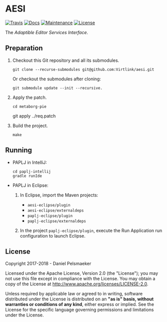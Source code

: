 # AESI

[![Travis](https://travis-ci.org/Virtlink/aesi.svg?branch=master)][1]
[![Docs](https://img.shields.io/badge/docs-latest-brightgreen.svg)][2]
[![Maintenance](https://img.shields.io/maintenance/yes/2018.svg)][3]
[![License](https://img.shields.io/github/license/Virtlink/aesi.svg)][4]

The _Adaptible Editor Services Interface_.


## Preparation
1.  Checkout this Git repository and all its submodules.

        git clone --recurse-submodules git@github.com:Virtlink/aesi.git

    Or checkout the submodules after cloning:

        git submodule update --init --recursive.

2.  Apply the patch.

        cd metaborg-pie
	git apply ../req.patch

3.  Build the project.

        make


## Running
- PAPLJ in IntelliJ:

      cd paplj-intellij
      gradle runIde

- PAPLJ in Eclipse:

  1. In Eclipse, import the Maven projects:

     - `aesi-eclipse/plugin`
     - `aesi-eclipse/externaldeps`
     - `paplj-eclipse/plugin`
     - `paplj-eclipse/externaldeps`

  2. In the project `paplj-eclipse/plugin`,
     execute the Run Application run configuration
     to launch Eclipse.



## License
Copyright 2017-2018 - Daniel Pelsmaeker

Licensed under the Apache License, Version 2.0 (the "License"); you may not use
this file except in compliance with the License. You may obtain a copy of the
License at <http://www.apache.org/licenses/LICENSE-2.0>.

Unless required by applicable law or agreed to in writing, software distributed
under the License is distributed on an **"as is" basis, without warranties or
conditions of any kind**, either express or implied. See the License for the
specific language governing permissions and limitations under the License.


[1]: https://travis-ci.org/Virtlink/aesi
[2]: https://virtlink.com/aesi/
[3]: https://github.com/Virtlink/aesi/commits/master
[4]: https://github.com/Virtlink/aesi/blob/master/LICENSE

